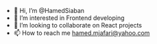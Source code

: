 - 👋 Hi, I’m @HamedSiaban
- 👀 I’m interested in Frontend developing
- 💞️ I’m looking to collaborate on React projects
- 📫 How to reach me hamed.mjafari@yahoo.com

<!---
HamedSiaban/HamedSiaban is a ✨ special ✨ repository because its `README.md` (this file) appears on your GitHub profile.
You can click the Preview link to take a look at your changes.
--->
